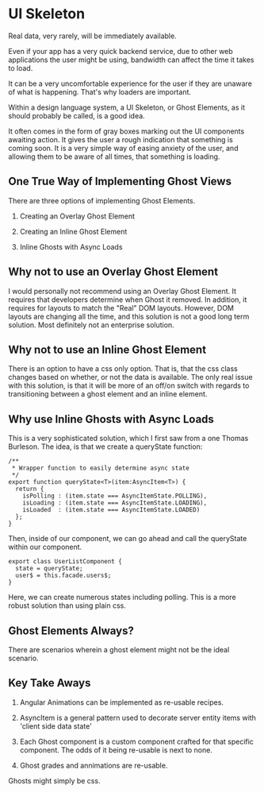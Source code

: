  UI Skeleton 
============

Real data, very rarely, will be immediately available.

Even if your app has a very quick backend service, due to other web
applications the user might be using, bandwidth can affect the time it
takes to load.

It can be a very uncomfortable experience for the user if they are
unaware of what is happening. That's why loaders are important.

Within a design language system, a UI Skeleton, or Ghost Elements, as it
should probably be called, is a good idea.

It often comes in the form of gray boxes marking out the UI components
awaiting action. It gives the user a rough indication that something is
coming soon. It is a very simple way of easing anxiety of the user, and
allowing them to be aware of all times, that something is loading.

 One True Way of Implementing Ghost Views 
-----------------------------------------

There are three options of implementing Ghost Elements.

1.  Creating an Overlay Ghost Element

2.  Creating an Inline Ghost Element

3.  Inline Ghosts with Async Loads

Why not to use an Overlay Ghost Element
---------------------------------------

I would personally not recommend using an Overlay Ghost Element. It
requires that developers determine when Ghost it removed. In addition,
it requires for layouts to match the "Real" DOM layouts. However, DOM
layouts are changing all the time, and this solution is not a good long
term solution. Most definitely not an enterprise solution.

 Why not to use an Inline Ghost Element 
---------------------------------------

There is an option to have a css only option. That is, that the css
class changes based on whether, or not the data is available. The only
real issue with this solution, is that it will be more of an off/on
switch with regards to transitioning between a ghost element and an
inline element.

 Why use Inline Ghosts with Async Loads
--------------------------------------

This is a very sophisticated solution, which I first saw from a one
Thomas Burleson. The idea, is that we create a queryState function:

    /**
     * Wrapper function to easily determine async state
     */
    export function queryState<T>(item:AsyncItem<T>) {
      return {
        isPolling : (item.state === AsyncItemState.POLLING),
        isLoading : (item.state === AsyncItemState.LOADING),
        isLoaded  : (item.state === AsyncItemState.LOADED)
      };
    }

Then, inside of our component, we can go ahead and call the queryState
within our component.

    export class UserListComponent {
      state = queryState;
      user$ = this.facade.users$;
    }

Here, we can create numerous states including polling. This is a more
robust solution than using plain css.

 Ghost Elements Always? 
-----------------------

There are scenarios wherein a ghost element might not be the ideal
scenario.

Key Take Aways
--------------

1.  Angular Animations can be implemented as re-usable recipes.

2.  AsyncItem is a general pattern used to decorate server entity items
    with 'client side data state'

3.  Each Ghost component is a custom component crafted for that specific
    component. The odds of it being re-usable is next to none.

4.  Ghost grades and annimations are re-usable.

Ghosts might simply be css.
